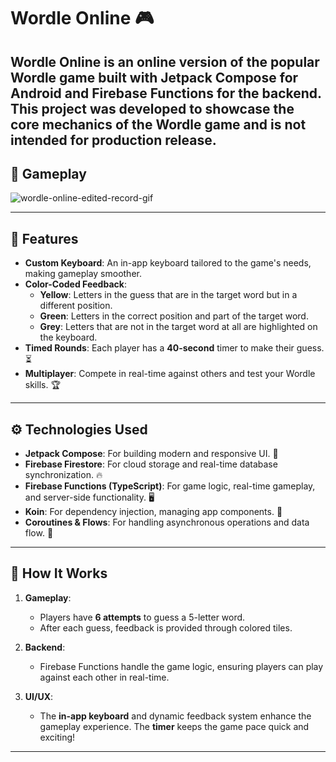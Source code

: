# **Wordle Online 🎮**

**Wordle Online** is an online version of the popular Wordle game built with **Jetpack Compose** for Android and **Firebase Functions** for the backend. This project was developed to showcase the core mechanics of the Wordle game and is not intended for production release.
---


## 📱 **Gameplay**

![wordle-online-edited-record-gif](https://github.com/user-attachments/assets/42cc2fa1-e556-4044-bec7-e7c20652fbd9)

---

## 🚀 **Features** 

- **Custom Keyboard**: An in-app keyboard tailored to the game's needs, making gameplay smoother.  
- **Color-Coded Feedback**: 
  - **Yellow**: Letters in the guess that are in the target word but in a different position.
  - **Green**: Letters in the correct position and part of the target word.
  - **Grey**: Letters that are not in the target word at all are highlighted on the keyboard.
- **Timed Rounds**: Each player has a **40-second** timer to make their guess. ⏳
- **Multiplayer**: Compete in real-time against others and test your Wordle skills. 🏆

---

## ⚙️ **Technologies Used**

- **Jetpack Compose**: For building modern and responsive UI. 📱  
- **Firebase Firestore**: For cloud storage and real-time database synchronization. 🔥  
- **Firebase Functions (TypeScript)**: For game logic, real-time gameplay, and server-side functionality. 🖥️  
- **Koin**: For dependency injection, managing app components. 🔌  
- **Coroutines & Flows**: For handling asynchronous operations and data flow. 🌊

---


## 🎯 **How It Works**

1. **Gameplay**: 
   - Players have **6 attempts** to guess a 5-letter word. 
   - After each guess, feedback is provided through colored tiles.
   
2. **Backend**: 
   - Firebase Functions handle the game logic, ensuring players can play against each other in real-time.

3. **UI/UX**: 
   - The **in-app keyboard** and dynamic feedback system enhance the gameplay experience. The **timer** keeps the game pace quick and exciting!

---
